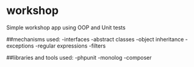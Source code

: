 # workshop
Simple workshop app using OOP and Unit tests

##mechanisms used:
-interfaces
-abstract classes
-object inheritance
-exceptions
-regular expressions
-filters

##libraries and tools used:
-phpunit
-monolog
-composer
